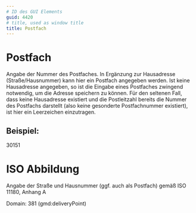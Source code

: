 ```yaml
---
# ID des GUI Elements
guid: 4420
# title, used as window title
title: Postfach
---
```


# Postfach

Angabe der Nummer des Postfaches. In Ergänzung zur Hausadresse (Straße/Hausnummer) kann hier ein Postfach angegeben werden. Ist keine Hausadresse angegeben, so ist die Eingabe eines Postfaches zwingend notwendig, um die Adresse speichern zu können. Für den seltenen Fall, dass keine Hausadresse existiert und die Postleitzahl bereits die Nummer des Postfachs darstellt (also keine gesonderte Postfachnummer existiert), ist hier ein Leerzeichen einzutragen.

## Beispiel:

30151

# ISO Abbildung

Angabe der Straße und Hausnummer (ggf. auch als Postfach) gemäß ISO 11180, Anhang A

Domain: 381 (gmd:deliveryPoint)
